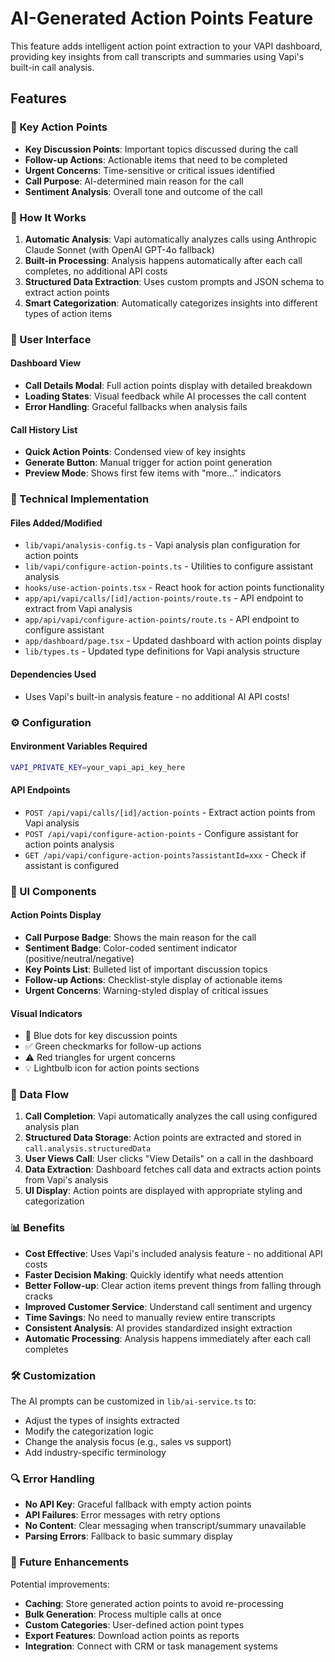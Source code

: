 # AI-Generated Action Points Feature

This feature adds intelligent action point extraction to your VAPI dashboard, providing key insights from call transcripts and summaries using Vapi's built-in call analysis.

## Features

### 🎯 Key Action Points
- **Key Discussion Points**: Important topics discussed during the call
- **Follow-up Actions**: Actionable items that need to be completed
- **Urgent Concerns**: Time-sensitive or critical issues identified
- **Call Purpose**: AI-determined main reason for the call
- **Sentiment Analysis**: Overall tone and outcome of the call

### 🚀 How It Works

1. **Automatic Analysis**: Vapi automatically analyzes calls using Anthropic Claude Sonnet (with OpenAI GPT-4o fallback)
2. **Built-in Processing**: Analysis happens automatically after each call completes, no additional API costs
3. **Structured Data Extraction**: Uses custom prompts and JSON schema to extract action points
4. **Smart Categorization**: Automatically categorizes insights into different types of action items

### 📱 User Interface

#### Dashboard View
- **Call Details Modal**: Full action points display with detailed breakdown
- **Loading States**: Visual feedback while AI processes the call content
- **Error Handling**: Graceful fallbacks when analysis fails

#### Call History List
- **Quick Action Points**: Condensed view of key insights
- **Generate Button**: Manual trigger for action point generation
- **Preview Mode**: Shows first few items with "more..." indicators

### 🔧 Technical Implementation

#### Files Added/Modified
- `lib/vapi/analysis-config.ts` - Vapi analysis plan configuration for action points
- `lib/vapi/configure-action-points.ts` - Utilities to configure assistant analysis
- `hooks/use-action-points.tsx` - React hook for action points functionality
- `app/api/vapi/calls/[id]/action-points/route.ts` - API endpoint to extract from Vapi analysis
- `app/api/vapi/configure-action-points/route.ts` - API endpoint to configure assistant
- `app/dashboard/page.tsx` - Updated dashboard with action points display
- `lib/types.ts` - Updated type definitions for Vapi analysis structure

#### Dependencies Used
- Uses Vapi's built-in analysis feature - no additional AI API costs!

### ⚙️ Configuration

#### Environment Variables Required
```bash
VAPI_PRIVATE_KEY=your_vapi_api_key_here
```

#### API Endpoints
- `POST /api/vapi/calls/[id]/action-points` - Extract action points from Vapi analysis
- `POST /api/vapi/configure-action-points` - Configure assistant for action points analysis
- `GET /api/vapi/configure-action-points?assistantId=xxx` - Check if assistant is configured

### 🎨 UI Components

#### Action Points Display
- **Call Purpose Badge**: Shows the main reason for the call
- **Sentiment Badge**: Color-coded sentiment indicator (positive/neutral/negative)
- **Key Points List**: Bulleted list of important discussion topics
- **Follow-up Actions**: Checklist-style display of actionable items
- **Urgent Concerns**: Warning-styled display of critical issues

#### Visual Indicators
- 🔵 Blue dots for key discussion points
- ✅ Green checkmarks for follow-up actions
- ⚠️ Red triangles for urgent concerns
- 💡 Lightbulb icon for action points sections

### 🔄 Data Flow

1. **Call Completion**: Vapi automatically analyzes the call using configured analysis plan
2. **Structured Data Storage**: Action points are extracted and stored in `call.analysis.structuredData`
3. **User Views Call**: User clicks "View Details" on a call in the dashboard
4. **Data Extraction**: Dashboard fetches call data and extracts action points from Vapi's analysis
5. **UI Display**: Action points are displayed with appropriate styling and categorization

### 📊 Benefits

- **Cost Effective**: Uses Vapi's included analysis feature - no additional API costs
- **Faster Decision Making**: Quickly identify what needs attention
- **Better Follow-up**: Clear action items prevent things from falling through cracks
- **Improved Customer Service**: Understand call sentiment and urgency
- **Time Savings**: No need to manually review entire transcripts
- **Consistent Analysis**: AI provides standardized insight extraction
- **Automatic Processing**: Analysis happens immediately after each call completes

### 🛠️ Customization

The AI prompts can be customized in `lib/ai-service.ts` to:
- Adjust the types of insights extracted
- Modify the categorization logic
- Change the analysis focus (e.g., sales vs support)
- Add industry-specific terminology

### 🔍 Error Handling

- **No API Key**: Graceful fallback with empty action points
- **API Failures**: Error messages with retry options
- **No Content**: Clear messaging when transcript/summary unavailable
- **Parsing Errors**: Fallback to basic summary display

### 🚀 Future Enhancements

Potential improvements:
- **Caching**: Store generated action points to avoid re-processing
- **Bulk Generation**: Process multiple calls at once
- **Custom Categories**: User-defined action point types
- **Export Features**: Download action points as reports
- **Integration**: Connect with CRM or task management systems